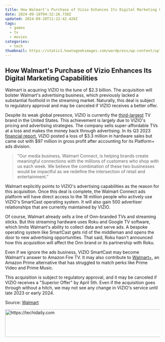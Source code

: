 ```yaml
---
title: How Walmart's Purchase of Vizio Enhances Its Digital Marketing Capabilities
date: 2024-09-18T04:32:26.738Z
updated: 2024-09-20T11:22:42.426Z
tags:
  - games
  - tv
  - movies
categories:
  - tech
thumbnail: https://static1.howtogeekimages.com/wordpress/wp-content/uploads/2024/02/21.jpg
---
```


## How Walmart's Purchase of Vizio Enhances Its Digital Marketing Capabilities

Walmart is acquiring VIZIO to the tune of $2.3 billion. The acquisition will bolster Walmart's advertising business, which previously lacked a substantial foothold in the streaming market. Naturally, this deal is subject to regulatory approval and may be canceled if VIZIO receives a better offer.

 Despite its weak global presence, VIZIO is currently the [third-largest](http://www.statista.com/forecasts/997115/tv-ownership-by-brand-in-the-us) TV brand in the United States. This achievement is largely due to VIZIO's pricing and advertising strategies. The company sells super-affordable TVs at a loss and makes the money back through advertising. In its Q3 2023 [financial report](https://d18rn0p25nwr6d.cloudfront.net/CIK-0001835591/758c28ca-0bee-4ede-bd39-8056692f9ce5.pdf), VIZIO posted a loss of $3.3 million in hardware sales but came out with $97 million in gross profit after accounting for its Platform+ ads division.

> "Our media business, Walmart Connect, is helping brands create meaningful connections with the millions of customers who shop with us each week. We believe the combination of these two businesses would be impactful as we redefine the intersection of retail and entertainment.”

 Walmart explicitly points to VIZIO's advertising capabilities as the reason for this acquisition. Once this deal is complete, the Walmart Connect ads platform will have direct access to the 18 million people who actively use VIZIO's SmartCast operating system. It will also gain 500 advertiser relationships that are currently maintained by VIZIO.

 Of course, Walmart already sells a line of Onn-branded TVs and streaming sticks. But this streaming hardware uses Roku and Google TV software, which limits Walmart's ability to collect data and serve ads. A bespoke operating system like SmartCast gets rid of the middleman and opens the door to new advertising opportunities. That said, Roku hasn't announced how this acquisition will affect the Onn brand or its partnership with Roku.

 Even if we ignore the ads business, VIZIO SmartCast may become Walmart's answer to Amazon Fire TV. It may also contribute to [Walmart+](https://printer-issues.techidaily.com/guide-to-restoring-communication-with-printer/), an Amazon Prime alternative that has struggled to match perks like Prime Video and Prime Music.

 This acquisition is subject to regulatory approval, and it may be canceled if VIZIO receives a "Superior Offer" by April 5th. Even if the acquisition goes through without a hitch, we may not see any change in VIZIO's service until late 2023 or early 2024.

 Source: [Walmart](https://corporate.walmart.com/news/2024/02/20/walmart-agrees-to-acquire-vizio-holding-corp-to-facilitate-accelerated-growth-of-walmart-connect-through-vizio-s-smartcast-operating-system)

<ins class="adsbygoogle"
     style="display:block"
     data-ad-format="autorelaxed"
     data-ad-client="ca-pub-7571918770474297"
     data-ad-slot="1223367746"></ins>

<ins class="adsbygoogle"
     style="display:block"
     data-ad-client="ca-pub-7571918770474297"
     data-ad-slot="8358498916"
     data-ad-format="auto"
     data-full-width-responsive="true"></ins>



<!-- affiliate ads begin -->
<a href="https://aidotcom.pxf.io/c/5597632/2134502/19576" target="_top" id="2134502">
  <img src="//a.impactradius-go.com/display-ad/19576-2134502" border="0" alt="https://techidaily.com" width="672" height="90"/>
</a>
<img height="0" width="0" src="https://aidotcom.pxf.io/i/5597632/2134502/19576" style="position:absolute;visibility:hidden;" border="0" />
<!-- affiliate ads end -->

